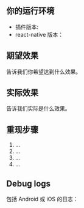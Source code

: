 <!--**WARNING: 如果不按照这个表格，我们将无法帮助你，并将忽略你的问题。** -->

<!--**Tips：**可以在常见 [问题列表](https://github.com/jpush/jpush-react-native/blob/master/example/documents/common_problems) 中先搜寻你的问题。-->

## 你的运行环境

* 插件版本:
* react-native 版本：



## 期望效果

告诉我们你希望达到什么效果。



## 实际效果

告诉我们实际是什么效果。



## 重现步骤

  1. ...
  2. ...
  3. ...
  4. ...



## Debug logs

包括 Android 或 iOS 的日志：

